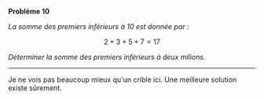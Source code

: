 **Problème 10**

_La somme des premiers inférieurs à $10$ est donnée par :_

$$
2 + 3 + 5 + 7 = 17
$$

_Déterminer la somme des premiers inférieurs à deux milions._

___

Je ne vois pas beaucoup mieux qu'un crible ici. Une meilleure solution existe sûrement.